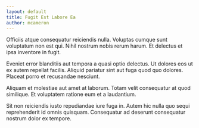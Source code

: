 ```yaml
---
layout: default
title: Fugit Est Labore Ea
author: mcameron
---
```


Officiis atque consequatur reiciendis nulla. Voluptas cumque sunt voluptatum non est qui. Nihil nostrum nobis rerum harum. Et delectus et ipsa inventore in fugit.

Eveniet error blanditiis aut tempora a quasi optio delectus. Ut dolores eos ut ex autem repellat facilis. Aliquid pariatur sint aut fuga quod quo dolores. Placeat porro et recusandae nesciunt.

Aliquam et molestiae aut amet at laborum. Totam velit consequatur at quod similique. Et voluptatem ratione eum et a laudantium.

Sit non reiciendis iusto repudiandae iure fuga in. Autem hic nulla quo sequi reprehenderit id omnis quisquam. Consequatur ad deserunt consequatur nostrum dolor ex tempore.
